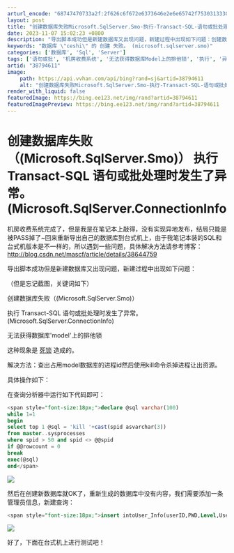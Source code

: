 ```yaml
---
arturl_encode: "68747470733a2f:2f626c6f672e6373646e2e6e65742f75303133303331313835:2f61727469636c652f64657461696c732f3338373934363131"
layout: post
title: "创建数据库失败Microsoft.SqlServer.Smo-执行-Transact-SQL-语句或批处理时发生了异常-Microsoft.SqlServer.ConnectionInfo"
date: 2023-11-07 15:02:23 +0800
description: "导出脚本成功但是新建数据库又出现问题，新建过程中出现如下问题：创建数据库失败（(Microsoft."
keywords: "数据库 \"ceshi\" 的 创建 失败。 (microsoft.sqlserver.smo)"
categories: ['数据库', 'Sql', 'Server']
tags: ['语句或批', '机房收费系统', '无法获得数据库Model上的排他锁', '执行', '异地发布', '创建数据库失败', 'Sql']
artid: "38794611"
image:
    path: https://api.vvhan.com/api/bing?rand=sj&artid=38794611
    alt: "创建数据库失败Microsoft.SqlServer.Smo-执行-Transact-SQL-语句或批处理时发生了异常-Microsoft.SqlServer.ConnectionInfo"
render_with_liquid: false
featuredImage: https://bing.ee123.net/img/rand?artid=38794611
featuredImagePreview: https://bing.ee123.net/img/rand?artid=38794611
---
```


# 创建数据库失败（(Microsoft.SqlServer.Smo)） 执行 Transact-SQL 语句或批处理时发生了异常。 (Microsoft.SqlServer.ConnectionInfo

机房收费系统完成了，但是我是在笔记本上敲得，没有实现异地发布，结局只能是被PASS掉了~回来重新导出自己的数据库到台式机上，由于我笔记本装的SQL和台式机版本是不一样的，所以遇到一些问题，具体解决方法请参考博客：
<http://blog.csdn.net/mascf/article/details/38644759>

导出脚本成功但是新建数据库又出现问题，新建过程中出现如下问题：

（但是忘记截图，关键词如下）

创建数据库失败（(Microsoft.SqlServer.Smo)）

执行 Transact-SQL 语句或批处理时发生了异常。 (Microsoft.SqlServer.ConnectionInfo)

无法获得数据库'model'上的排他锁

这种现象是
[死锁](http://baike.baidu.com/view/121723.htm?fr=aladdin)
造成的。

解决方法：查出占用model数据库的进程id然后使用kill命令杀掉进程让出资源。

具体操作如下：

在查询分析器中运行如下代码即可：

```sql
<span style="font-size:18px;">declare @sql varchar(100)
while 1=1
begin
select top 1 @sql = 'kill '+cast(spid asvarchar(3))
from master..sysprocesses
where spid > 50 and spid <> @@spid
if @@rowcount = 0
break
exec(@sql)
end</span>
```

![](https://img-blog.csdn.net/20140824110820801?watermark/2/text/aHR0cDovL2Jsb2cuY3Nkbi5uZXQveGZ6MDMzMA==/font/5a6L5L2T/fontsize/400/fill/I0JBQkFCMA==/dissolve/70/gravity/SouthEast)
  

然后在创建新数据库就OK了，重新生成的数据库中没有内容，我们需要添加一条管理员信息，新建查询：

```sql
<span style="font-size:18px;">insert intoUser_Info(userID,PWD,Level,UserName,Head) values('1','1','管理员','徐凤竹','admin')</span>
```

![](https://img-blog.csdn.net/20140824110928661?watermark/2/text/aHR0cDovL2Jsb2cuY3Nkbi5uZXQveGZ6MDMzMA==/font/5a6L5L2T/fontsize/400/fill/I0JBQkFCMA==/dissolve/70/gravity/SouthEast)
  

好了，下面在台式机上进行测试吧！